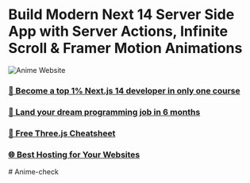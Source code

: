 # Build Modern Next 14 Server Side App with Server Actions, Infinite Scroll & Framer Motion Animations

![Anime Website](https://i.ibb.co/MG1nbqt/YT-Thumbnails-2.png)

### [🌟 Become a top 1% Next.js 14 developer in only one course](https://jsmastery.pro/next14)
### [🚀 Land your dream programming job in 6 months](https://jsmastery.pro/masterclass)
### [📙 Free Three.js Cheatsheet](https://resource.jsmastery.pro/threejs-cheatsheet)
### [🌐 Best Hosting for Your Websites](https://hostinger.com/javascript10)

#   A n i m e - c h e c k  
 